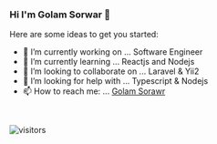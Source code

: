 ### Hi I'm Golam Sorwar 👋

Here are some ideas to get you started:

- 🔭 I’m currently working on ... Software Engineer
- 🌱 I’m currently learning ... Reactjs and Nodejs
- 👯 I’m looking to collaborate on ... Laravel & Yii2
- 🤔 I’m looking for help with ... Typescript & Nodejs
- 📫 How to reach me: ... [Golam Sorawr](http://golamsorwar.com/)

<br/>

![visitors](https://visitor-badge.laobi.icu/badge?page_id=golam-sorwar.golam-sorwar)
